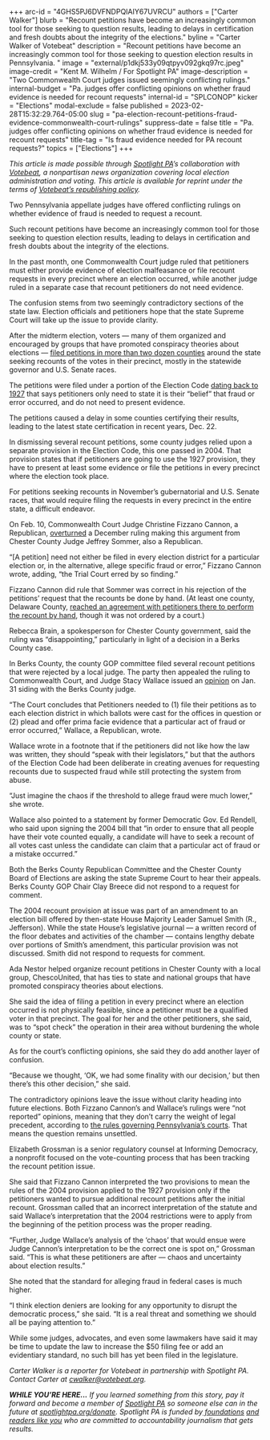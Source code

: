 +++
arc-id = "4GHS5PJ6DVFNDPQIAIY67UVRCU"
authors = ["Carter Walker"]
blurb = "Recount petitions have become an increasingly common tool for those seeking to question results, leading to delays in certification and fresh doubts about the integrity of the elections."
byline = "Carter Walker of Votebeat"
description = "Recount petitions have become an increasingly common tool for those seeking to question election results in Pennsylvania. "
image = "external/p1dkj533y09qtpyv092gkq97rc.jpeg"
image-credit = "Kent M. Wilhelm / For Spotlight PA"
image-description = "Two Commonwealth Court judges issued seemingly conflicting rulings."
internal-budget = "Pa. judges offer conflicting opinions on whether fraud evidence is needed for recount requests"
internal-id = "SPLCONOP"
kicker = "Elections"
modal-exclude = false
published = 2023-02-28T15:32:29.764-05:00
slug = "pa-election-recount-petitions-fraud-evidence-commonwealth-court-rulings"
suppress-date = false
title = "Pa. judges offer conflicting opinions on whether fraud evidence is needed for recount requests"
title-tag = "Is fraud evidence needed for PA recount requests?"
topics = ["Elections"]
+++

<i>This article is made possible through </i><a href="https://www.spotlightpa.org/"><i>Spotlight PA</i></a><i>’s collaboration with </i><a href="https://www.votebeat.org/"><i>Votebeat</i></a><i>, a nonpartisan news organization covering local election administration and voting. This article is available for reprint under the terms of </i><a href="https://www.votebeat.org/pages/republishing"><i>Votebeat’s republishing policy</i></a><i>.</i>

Two Pennsylvania appellate judges have offered conflicting rulings on whether evidence of fraud is needed to request a recount.

Such recount petitions have become an increasingly common tool for those seeking to question election results, leading to delays in certification and fresh doubts about the integrity of the elections.

In the past month, one Commonwealth Court judge ruled that petitioners must either provide evidence of election malfeasance or file recount requests in every precinct where an election occurred, while another judge ruled in a separate case that recount petitioners do not need evidence.

<script src="https://www.spotlightpa.org/embed.js" async></script><div data-spl-embed-version="1" data-spl-src="https://www.spotlightpa.org/embeds/newsletter/"></div>


The confusion stems from two seemingly contradictory sections of the state law. Election officials and petitioners hope that the state Supreme Court will take up the issue to provide clarity.

After the midterm election, voters — many of them organized and encouraged by groups that have promoted conspiracy theories about elections — <a href="https://pennsylvania.votebeat.org/2022/12/1/23488003/recount-petitions-delay-certifications-without-evidence">filed petitions in more than two dozen counties</a> around the state seeking recounts of the votes in their precinct, mostly in the statewide governor and U.S. Senate races.

The petitions were filed under a portion of the Election Code <a href="https://pennsylvania.votebeat.org/2022/12/29/23531064/pennsylvania-recount-petitions-certification-delay-history">dating back to 1927</a> that says petitioners only need to state it is their “belief” that fraud or error occurred, and do not need to present evidence.

The petitions caused a delay in some counties certifying their results, leading to the latest state certification in recent years, Dec. 22.

In dismissing several recount petitions, some county judges relied upon a separate provision in the Election Code, this one passed in 2004. That provision states that if petitioners are going to use the 1927 provision, they have to present at least some evidence or file the petitions in every precinct where the election took place.

For petitions seeking recounts in November’s gubernatorial and U.S. Senate races, that would require filing the requests in every precinct in the entire state, a difficult endeavor.

On Feb. 10, Commonwealth Court Judge Christine Fizzano Cannon, a Republican, <a href="https://www.documentcloud.org/documents/23692399-02-10-23-commonwealth-court-ruling" target="_blank">overturned</a> a December ruling making this argument from Chester County Judge Jeffrey Sommer, also a Republican.

“[A petition] need not either be filed in every election district for a particular election or, in the alternative, allege specific fraud or error,” Fizzano Cannon wrote, adding, “the Trial Court erred by so finding.”

Fizzano Cannon did rule that Sommer was correct in his rejection of the petitions’ request that the recounts be done by hand. (At least one county, Delaware County, <a href="https://www.delcotimes.com/2023/01/20/recount-haverford-precinct-confirms-election-results/">reached an agreement with petitioners there to perform the recount by hand</a>, though it was not ordered by a court.)

Rebecca Brain, a spokesperson for Chester County government, said the ruling was “disappointing,” particularly in light of a decision in a Berks County case.

In Berks County, the county GOP committee filed several recount petitions that were rejected by a local judge. The party then appealed the ruling to Commonwealth Court, and Judge Stacy Wallace issued an <a href="https://www.documentcloud.org/documents/23692400-2023-01-31-opinion" target="_blank">opinion</a> on Jan. 31 siding with the Berks County judge.

“The Court concludes that Petitioners needed to (1) file their petitions as to each election district in which ballots were cast for the offices in question or (2) plead and offer prima facie evidence that a particular act of fraud or error occurred,” Wallace, a Republican, wrote.

Wallace wrote in a footnote that if the petitioners did not like how the law was written, they should “speak with their legislators,” but that the authors of the Election Code had been deliberate in creating avenues for requesting recounts due to suspected fraud while still protecting the system from abuse.

“Just imagine the chaos if the threshold to allege fraud were much lower,” she wrote.

Wallace also pointed to a statement by former Democratic Gov. Ed Rendell, who said upon signing the 2004 bill that “in order to ensure that all people have their vote counted equally, a candidate will have to seek a recount of all votes cast unless the candidate can claim that a particular act of fraud or a mistake occurred.”

Both the Berks County Republican Committee and the Chester County Board of Elections are asking the state Supreme Court to hear their appeals. Berks County GOP Chair Clay Breece did not respond to a request for comment.

The 2004 recount provision at issue was part of an amendment to an election bill offered by then-state House Majority Leader Samuel Smith (R., Jefferson). While the state House’s legislative journal — a written record of the floor debates and activities of the chamber — contains lengthy debate over portions of Smith’s amendment, this particular provision was not discussed. Smith did not respond to requests for comment.

Ada Nestor helped organize recount petitions in Chester County with a local group, ChescoUnited, that has ties to state and national groups that have promoted conspiracy theories about elections. 

She said the idea of filing a petition in every precinct where an election occurred is not physically feasible, since a petitioner must be a qualified voter in that precinct. The goal for her and the other petitioners, she said, was to “spot check” the operation in their area without burdening the whole county or state.

As for the court’s conflicting opinions, she said they do add another layer of confusion.

“Because we thought, ‘OK, we had some finality with our decision,’ but then there’s this other decision,” she said.

The contradictory opinions leave the issue without clarity heading into future elections. Both Fizzano Cannon’s and Wallace’s rulings were “not reported” opinions, meaning that they don’t carry the weight of legal precedent, according to <a href="https://www.pacourts.us/Storage/media/pdfs/20210523/014522-rule126isamended-007610.pdf">the rules governing Pennsylvania’s courts</a>. That means the question remains unsettled.

Elizabeth Grossman is a senior regulatory counsel at Informing Democracy, a nonprofit focused on the vote-counting process that has been tracking the recount petition issue. 

She said that Fizzano Cannon interpreted the two provisions to mean the rules of the 2004 provision applied to the 1927 provision only if the petitioners wanted to pursue additional recount petitions after the initial recount. Grossman called that an incorrect interpretation of the statute and said Wallace’s interpretation that the 2004 restrictions were to apply from the beginning of the petition process was the proper reading.

<script src="https://www.spotlightpa.org/embed.js" async></script><div data-spl-embed-version="1" data-spl-src="https://www.spotlightpa.org/embeds/donate/"></div>


“Further, Judge Wallace’s analysis of the ‘chaos’ that would ensue were Judge Cannon’s interpretation to be the correct one is spot on,” Grossman said. “This is what these petitioners are after — chaos and uncertainty about election results.”

She noted that the standard for alleging fraud in federal cases is much higher.

“I think election deniers are looking for any opportunity to disrupt the democratic process,” she said. “It is a real threat and something we should all be paying attention to.”

While some judges, advocates, and even some lawmakers have said it may be time to update the law to increase the $50 filing fee or add an evidentiary standard, no such bill has yet been filed in the legislature.

<i>Carter Walker is a reporter for Votebeat in partnership with Spotlight PA. Contact Carter at </i><a href="mailto:cwalker@votebeat.org" target="_blank"><i>cwalker@votebeat.org</i></a><i>.</i>

<i><b>WHILE YOU’RE HERE...</b></i><i> If you learned something from this story, pay it forward and become a member of </i><a href="https://www.spotlightpa.org/"><i>Spotlight PA</i></a><i> so someone else can in the future at </i><a href="https://www.spotlightpa.org/donate"><i>spotlightpa.org/donate</i></a><i>. Spotlight PA is funded by</i><a href="https://www.spotlightpa.org/support"><i> foundations</i></a><i> </i><a href="https://www.spotlightpa.org/support"><i>and readers like you</i></a><i> who are committed to accountability journalism that gets results.</i>
